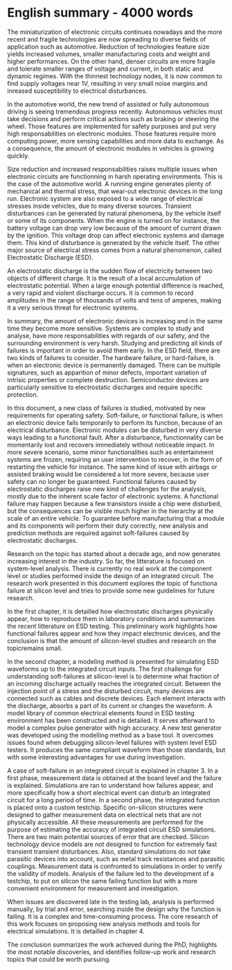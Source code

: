 # English summary - 4000 words

The miniaturization of electronic circuits continues nowadays and the more recent and fragile technologies are now spreading to diverse fields of application such as automotive.
Reduction of technologies feature size yields increased volumes, smaller manufacturing costs and weight and higher performances.
On the other hand, denser circuits are more fragile and tolerate smaller ranges of voltage and current, in both static and dynamic regimes.
With the thinnest technology nodes, it is now common to find supply voltages near 1V, resulting in very small noise margins and inreased susceptibility to electrical disturbances.

In the automotive world, the new trend of assisted or fully autonomous driving is seeing tremendous progress recently.
Autonomous vehicles must take decisions and perform critical actions such as braking or steering the wheel.
Those features are implemented for safety purposes and put very high responsabilities on electronic modules.
Those features require more computing power, more sensing capabilities and more data to exchange.
As a consequence, the amount of electronic modules in vehicles is growing quickly.

Size reduction and increased responsabilities raises multiple issues when electronic circuits are functionning in harsh operating environments.
This is the case of the automotive world.
A running engine generates plenty of mechanical and thermal stress, that wear-out electronic devices in the long run.
Electronic system are also exposed to a wide range of electrical stresses inside vehicles, due to many diverse sources.
Transient disturbances can be generated by natural phenomena, by the vehicle itself or some of its components.
When the engine is turned on for instance, the battery voltage can drop very low because of the amount of current drawn by the ignition.
This voltage drop can affect electronic systems and damage them.
This kind of disturbance is generated by the vehicle itself.
The other major source of electrical stress comes from a natural phenomenon, called Electrostatic Discharge (ESD).

An electrostatic discharge is the sudden flow of electricity between two objects of different charge.
It is the result of a local accumulation of electrostatic potential.
When a large enough potential difference is reached, a very rapid and violent discharge occurs.
It is common to record amplitudes in the range of thousands of volts and tens of amperes, making it a very serious threat for electronic systems.

In summary, the amount of electronic devices is increasing and in the same time they become more sensitive.
Systems are complex to study and analyse, have more responsabilities with regards of our safety, and the surrounding environment is very harsh.
Studying and predicting all kinds of failures is important in order to avoid them early.
In the ESD field, there are two kinds of failures to consider.
The hardware failure, or hard-failure, is when an electronic device is permanently damaged.
There can be multiple signatures, such as apparition of minor defects, important variation of intrisic properties or complete destruction.
Semiconductor devices are particularly sensitive to electrostatic discharges and require specific protection.

In this document, a new class of failures is studied, motivated by new requirements for operating safety.
Soft-failure, or functional failure, is when an electronic device fails temporarily to perform its function, because of an electrical disturbance.
Electronic modules can be disturbed in very diverse ways leading to a functional fault.
After a disturbance, functionnality can be momentarily lost and recovers immediately without noticeable impact.
In more severe scenario, some minor functionalities such as entertainment systems are frozen, requiring an user intervention to recover, in the form of restarting the vehicle for instance.
The same kind of issue with airbags or assisted braking would be considered a lot more severe, because user safety can no longer be guaranteed.
Functional failures caused by electrostatic discharges raise new kind of challenges for the analysis, mostly due to the inherent scale factor of electronic systems.
A functional failure may happen because a few transistors inside a chip were disturbed, but the consequences can be visible much higher in the hierarchy at the scale of an entire vehicle.
To guarantee before manufacturing that a module and its components will perform their duty correctly, new analysis and prediction methods are required against soft-failures caused by electrostatic discharges.

Research on the topic has started about a decade ago, and now generates increasing interest in the industry.
So far, the litterature is focused on system-level analysis.
There is currently no real work at the component level or studies performed inside the design of an integrated circuit.
The research work presented in this document explores the topic of functiona failure at silicon level and tries to provide some new guidelines for future research.

In the first chapter, it is detailled how electrostatic discharges physically appear, how to reproduce them in laboratory conditions and summarizes the recent litterature on ESD testing.
This preliminary work highlights how functional failures appear and how they impact electronic devices, and the conclusion is that the amount of silicon-level studies and research on the topicremains small.

In the second chapter, a modeling method is presented for simulating ESD waveforms up to the integrated circuit inputs.
The first challenge for understanding soft-failures at silicon-level is to determine what fraction of an incoming discharge actually reaches the integrated circuit.
Between the injection point of a stress and the disturbed circuit, many devices are connected such as cables and discrete devices.
Each element interacts with the discharge, absorbs a part of its current or changes the waveform.
A model library of common electrical elements found in ESD testing environment has been constructed and is detailed.
It serves afterward to model a complex pulse generator with high accuracy.
A new test generator was developed using the modelling method as a base tool.
It overcomes issues found when debugging silicon-level failures with system level ESD testers.
It produces the same compliant waveform than those standards, but with some interesting advantages for use during investigation.

A case of soft-failure in an integrated circuit is explained in chapter 3.
In a first phase, measurement data is obtained at the board level and the failure is explained.
Simulations are ran to understand how failures appear, and more specifically how a short electrical event can disturb an integrated circuit for a long period of time.
In a second phase, the integrated function is placed onto a custom testchip.
Specific on-silicon structures were designed to gather measurement data on electrical nets that are not physically accessible.
All these measurements are performed for the purpose of estimating the accuracy of integrated circuit ESD simulations.
There are two main potential sources of error that are checked.
Silicon technology device models are not designed to function for extremely fast transient transient disturbances.
Also, standard simulations do not take parasitic devices into account, such as metal track resistances and parasitic couplings.
Measurement data is confronted to simulations in order to verify the validity of models.
Analysis of the failure led to the development of a testchip, to put on silicon the same failing function but with a more convenient environment for measurement and investigation.

When issues are discovered late in the testing lab, analysis is performed manually, by trial and error, searching inside the design why the function is failing.
It is a complex and time-consuming process.
The core research of this work focuses on proposing new analysis methods and tools for electrical simulations.
It is detailled in chapter 4.

The conclusion summarizes the work achieved during the PhD, highlights the most notable discoveries, and identifies follow-up work and research topics that could be worth pursuing.
